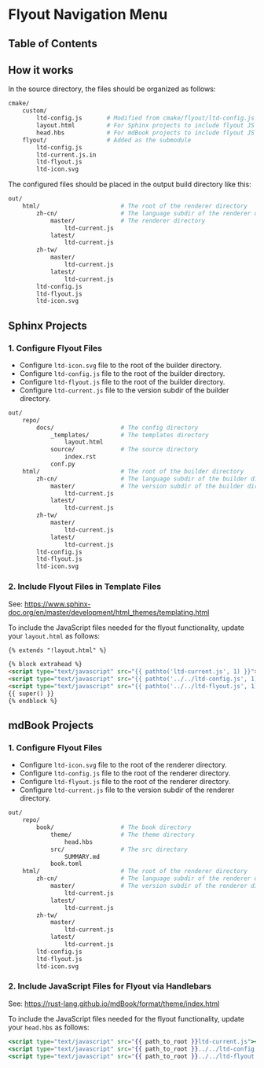 # Flyout Navigation Menu

## Table of Contents

## How it works

In the source directory, the files should be organized as follows:

```bash
cmake/
    custom/
        ltd-config.js       # Modified from cmake/flyout/ltd-config.js
        layout.html         # For Sphinx projects to include flyout JS files
        head.hbs            # For mdBook projects to include flyout JS files
    flyout/                 # Added as the submodule
        ltd-config.js
        ltd-current.js.in
        ltd-flyout.js
        ltd-icon.svg
```

The configured files should be placed in the output build directory like this:

```bash
out/
    html/                       # The root of the renderer directory
        zh-cn/                  # The language subdir of the renderer directory
            master/             # The renderer directory
                ltd-current.js
            latest/
                ltd-current.js
        zh-tw/
            master/
                ltd-current.js
            latest/
                ltd-current.js
        ltd-config.js
        ltd-flyout.js
        ltd-icon.svg
```

## Sphinx Projects

### 1. Configure Flyout Files

- Configure `ltd-icon.svg` file to the root of the builder directory.
- Configure `ltd-config.js` file to the root of the builder directory.
- Configure `ltd-flyout.js` file to the root of the builder directory.
- Configure `ltd-current.js` file to the version subdir of the builder directory.

```bash
out/
    repo/
        docs/                   # The config directory
            _templates/         # The templates directory
                layout.html
            source/             # The source directory
                index.rst
            conf.py
    html/                       # The root of the builder directory
        zh-cn/                  # The language subdir of the builder directory
            master/             # The version subdir of the builder directory
                ltd-current.js
            latest/
                ltd-current.js
        zh-tw/
            master/
                ltd-current.js
            latest/
                ltd-current.js
        ltd-config.js
        ltd-flyout.js
        ltd-icon.svg
```

### 2. Include Flyout Files in Template Files

See: https://www.sphinx-doc.org/en/master/development/html_themes/templating.html

To include the JavaScript files needed for the flyout functionality, update your `layout.html` as follows:

```html
{% extends "!layout.html" %}

{% block extrahead %}
<script type="text/javascript" src="{{ pathto('ltd-current.js', 1) }}"></script>
<script type="text/javascript" src="{{ pathto('../../ltd-config.js', 1) }}"></script>
<script type="text/javascript" src="{{ pathto('../../ltd-flyout.js', 1) }}"></script>
{{ super() }}
{% endblock %}
```

## mdBook Projects

### 1. Configure Flyout Files

- Configure `ltd-icon.svg` file to the root of the renderer directory.
- Configure `ltd-config.js` file to the root of the renderer directory.
- Configure `ltd-flyout.js` file to the root of the renderer directory.
- Configure `ltd-current.js` file to the version subdir of the renderer directory.

```bash
out/
    repo/
        book/                   # The book directory
            theme/              # The theme directory
                head.hbs
            src/                # The src directory
                SUMMARY.md
            book.toml
    html/                       # The root of the renderer directory
        zh-cn/                  # The language subdir of the renderer directory
            master/             # The version subdir of the renderer directory
                ltd-current.js
            latest/
                ltd-current.js
        zh-tw/
            master/
                ltd-current.js
            latest/
                ltd-current.js
        ltd-config.js
        ltd-flyout.js
        ltd-icon.svg
```

### 2. Include JavaScript Files for Flyout via Handlebars

See: https://rust-lang.github.io/mdBook/format/theme/index.html

To include the JavaScript files needed for the flyout functionality, update your `head.hbs` as follows:

```hbs
<script type="text/javascript" src="{{ path_to_root }}ltd-current.js"></script>
<script type="text/javascript" src="{{ path_to_root }}../../ltd-config.js"></script>
<script type="text/javascript" src="{{ path_to_root }}../../ltd-flyout.js"></script>
```
